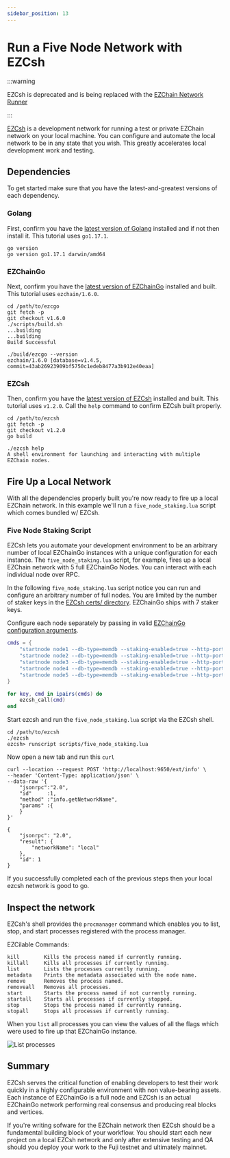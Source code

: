 ```yaml
---
sidebar_position: 13
---
```



# Run a Five Node Network with EZCsh

:::warning

EZCsh is deprecated and is being replaced with the [EZChain Network Runner](../../tools/network-runner.md)

:::


[EZCsh](../../tools/ezcsh.md) is a development network for running a test or private EZChain network on your local machine. You can configure and automate the local network to be in any state that you wish. This greatly accelerates local development work and testing.

## Dependencies

To get started make sure that you have the latest-and-greatest versions of each dependency.

### Golang

First, confirm you have the [latest version of Golang](https://golang.org/dl) installed and if not then install it. This tutorial uses `go1.17.1`.

```text
go version
go version go1.17.1 darwin/amd64
```

### EZChainGo

Next, confirm you have the [latest version of EZChainGo](https://github.com/EZChain-core/ezcgo/releases) installed and built. This tutorial uses `ezchain/1.6.0`.

```text
cd /path/to/ezcgo
git fetch -p
git checkout v1.6.0
./scripts/build.sh
...building
...building
Build Successful

./build/ezcgo --version
ezchain/1.6.0 [database=v1.4.5, commit=43ab26923909bf5750c1edeb8477a3b912e40eaa]
```

### EZCsh

Then, confirm you have the [latest version of EZCsh](https://github.com/EZChain-core/ezcgo/releases) installed and built. This tutorial uses `v1.2.0`. Call the `help` command to confirm EZCsh built properly.

```text
cd /path/to/ezcsh
git fetch -p
git checkout v1.2.0
go build

./ezcsh help
A shell environment for launching and interacting with multiple EZChain nodes.
```

## Fire Up a Local Network

With all the dependencies properly built you're now ready to fire up a local EZChain network. In this example we'll run a `five_node_staking.lua` script which comes bundled w/ EZCsh.

### Five Node Staking Script

EZCsh lets you automate your development environment to be an arbitrary number of local EZChainGo instances with a unique configuration for each instance. The `five_node_staking.lua` script, for example, fires up a local EZChain network with 5 full EZChainGo Nodes. You can interact with each individual node over RPC.

In the following `five_node_staking.lua` script notice you can run and configure an arbitrary number of full nodes. You are limited by the number of staker keys in the [EZCsh certs/ directory](https://github.com/EZChain-core/ezcsh/tree/master/certs). EZChainGo ships with 7 staker keys.

Configure each node separately by passing in valid [EZChainGo configuration arguments](https://docs.ezchain.com/build/references/ezcgo-config-flags).

```lua
cmds = {
    "startnode node1 --db-type=memdb --staking-enabled=true --http-port=9650 --staking-port=9651 --log-level=debug --bootstrap-ips= --staking-tls-cert-file=certs/keys1/staker.crt --staking-tls-key-file=certs/keys1/staker.key",
    "startnode node2 --db-type=memdb --staking-enabled=true --http-port=9652 --staking-port=9653 --log-level=debug --bootstrap-ips=127.0.0.1:9651 --bootstrap-ids=NodeID-7Xhw2mDxuDS44j42TCB6U5579esbSt3Lg --staking-tls-cert-file=certs/keys2/staker.crt --staking-tls-key-file=certs/keys2/staker.key",
    "startnode node3 --db-type=memdb --staking-enabled=true --http-port=9654 --staking-port=9655 --log-level=debug --bootstrap-ips=127.0.0.1:9651 --bootstrap-ids=NodeID-7Xhw2mDxuDS44j42TCB6U5579esbSt3Lg --staking-tls-cert-file=certs/keys3/staker.crt --staking-tls-key-file=certs/keys3/staker.key",
    "startnode node4 --db-type=memdb --staking-enabled=true --http-port=9656 --staking-port=9657 --log-level=debug --bootstrap-ips=127.0.0.1:9651 --bootstrap-ids=NodeID-7Xhw2mDxuDS44j42TCB6U5579esbSt3Lg --staking-tls-cert-file=certs/keys4/staker.crt --staking-tls-key-file=certs/keys4/staker.key",
    "startnode node5 --db-type=memdb --staking-enabled=true --http-port=9658 --staking-port=9659 --log-level=debug --bootstrap-ips=127.0.0.1:9651 --bootstrap-ids=NodeID-7Xhw2mDxuDS44j42TCB6U5579esbSt3Lg --staking-tls-cert-file=certs/keys5/staker.crt --staking-tls-key-file=certs/keys5/staker.key",
}

for key, cmd in ipairs(cmds) do
    ezcsh_call(cmd)
end
```

Start ezcsh and run the `five_node_staking.lua` script via the EZCsh shell.

```text
cd /path/to/ezcsh
./ezcsh
ezcsh> runscript scripts/five_node_staking.lua
```

Now open a new tab and run this `curl`

```text
curl --location --request POST 'http://localhost:9650/ext/info' \
--header 'Content-Type: application/json' \
--data-raw '{
    "jsonrpc":"2.0",
    "id"     :1,
    "method" :"info.getNetworkName",
    "params" :{
    }
}'

{
    "jsonrpc": "2.0",
    "result": {
        "networkName": "local"
    },
    "id": 1
}
```

If you successfully completed each of the previous steps then your local ezcsh network is good to go.

## Inspect the network

EZCsh's shell provides the `procmanager` command which enables you to list, stop, and start processes registered with the process manager.

EZCilable Commands:

```text
kill        Kills the process named if currently running.
killall     Kills all processes if currently running.
list        Lists the processes currently running.
metadata    Prints the metadata associated with the node name.
remove      Removes the process named.
removeall   Removes all processes.
start       Starts the process named if not currently running.
startall    Starts all processes if currently stopped.
stop        Stops the process named if currently running.
stopall     Stops all processes if currently running.
```

When you `list` all processes you can view the values of all the flags which were used to fire up that EZChainGo instance.

![List processes](/img/procmanager-list.png)

## Summary

EZCsh serves the critical function of enabling developers to test their work quickly in a highly configurable environment with non value-bearing assets. Each instance of EZChainGo is a full node and EZCsh is an actual EZChainGo network performing real consensus and producing real blocks and vertices.

If you're writing sofware for the EZChain network then EZCsh should be a fundamental building block of your workflow. You should start each new project on a local EZCsh network and only after extensive testing and QA should you deploy your work to the Fuji testnet and ultimately mainnet.

